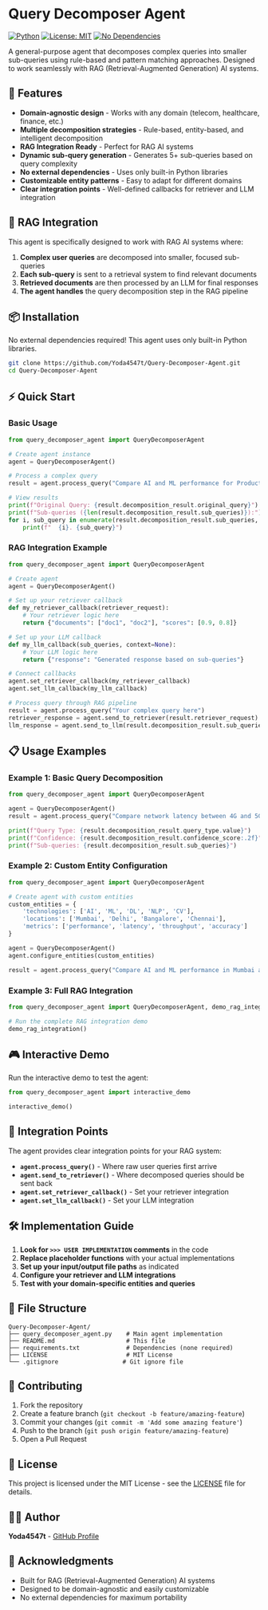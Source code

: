 # Query Decomposer Agent

[![Python](https://img.shields.io/badge/Python-3.7+-blue.svg)](https://python.org)
[![License: MIT](https://img.shields.io/badge/License-MIT-yellow.svg)](https://opensource.org/licenses/MIT)
[![No Dependencies](https://img.shields.io/badge/Dependencies-None-green.svg)](https://github.com/Yoda4547t/Query-Decomposer-Agent)

A general-purpose agent that decomposes complex queries into smaller sub-queries using rule-based and pattern matching approaches. Designed to work seamlessly with RAG (Retrieval-Augmented Generation) AI systems.

## 🚀 Features

- **Domain-agnostic design** - Works with any domain (telecom, healthcare, finance, etc.)
- **Multiple decomposition strategies** - Rule-based, entity-based, and intelligent decomposition
- **RAG Integration Ready** - Perfect for RAG AI systems
- **Dynamic sub-query generation** - Generates 5+ sub-queries based on query complexity
- **No external dependencies** - Uses only built-in Python libraries
- **Customizable entity patterns** - Easy to adapt for different domains
- **Clear integration points** - Well-defined callbacks for retriever and LLM integration

## 🔧 RAG Integration

This agent is specifically designed to work with RAG AI systems where:

1. **Complex user queries** are decomposed into smaller, focused sub-queries
2. **Each sub-query** is sent to a retrieval system to find relevant documents
3. **Retrieved documents** are then processed by an LLM for final responses
4. **The agent handles** the query decomposition step in the RAG pipeline

## 📦 Installation

No external dependencies required! This agent uses only built-in Python libraries.

```bash
git clone https://github.com/Yoda4547t/Query-Decomposer-Agent.git
cd Query-Decomposer-Agent
```

## ⚡ Quick Start

### Basic Usage

```python
from query_decomposer_agent import QueryDecomposerAgent

# Create agent instance
agent = QueryDecomposerAgent()

# Process a complex query
result = agent.process_query("Compare AI and ML performance for ProductA and ProductB in last 6 months")

# View results
print(f"Original Query: {result.decomposition_result.original_query}")
print(f"Sub-queries ({len(result.decomposition_result.sub_queries)}):")
for i, sub_query in enumerate(result.decomposition_result.sub_queries, 1):
    print(f"  {i}. {sub_query}")
```

### RAG Integration Example

```python
from query_decomposer_agent import QueryDecomposerAgent

# Create agent
agent = QueryDecomposerAgent()

# Set up your retriever callback
def my_retriever_callback(retriever_request):
    # Your retriever logic here
    return {"documents": ["doc1", "doc2"], "scores": [0.9, 0.8]}

# Set up your LLM callback
def my_llm_callback(sub_queries, context=None):
    # Your LLM logic here
    return {"response": "Generated response based on sub-queries"}

# Connect callbacks
agent.set_retriever_callback(my_retriever_callback)
agent.set_llm_callback(my_llm_callback)

# Process query through RAG pipeline
result = agent.process_query("Your complex query here")
retriever_response = agent.send_to_retriever(result.retriever_request)
llm_response = agent.send_to_llm(result.decomposition_result.sub_queries)
```

## 📋 Usage Examples

### Example 1: Basic Query Decomposition

```python
from query_decomposer_agent import QueryDecomposerAgent

agent = QueryDecomposerAgent()
result = agent.process_query("Compare network latency between 4G and 5G in Bangalore for last 3 months")

print(f"Query Type: {result.decomposition_result.query_type.value}")
print(f"Confidence: {result.decomposition_result.confidence_score:.2f}")
print(f"Sub-queries: {result.decomposition_result.sub_queries}")
```

### Example 2: Custom Entity Configuration

```python
from query_decomposer_agent import QueryDecomposerAgent

# Create agent with custom entities
custom_entities = {
    'technologies': ['AI', 'ML', 'DL', 'NLP', 'CV'],
    'locations': ['Mumbai', 'Delhi', 'Bangalore', 'Chennai'],
    'metrics': ['performance', 'latency', 'throughput', 'accuracy']
}

agent = QueryDecomposerAgent()
agent.configure_entities(custom_entities)

result = agent.process_query("Compare AI and ML performance in Mumbai and Delhi")
```

### Example 3: Full RAG Integration

```python
from query_decomposer_agent import QueryDecomposerAgent, demo_rag_integration

# Run the complete RAG integration demo
demo_rag_integration()
```

## 🎮 Interactive Demo

Run the interactive demo to test the agent:

```python
from query_decomposer_agent import interactive_demo

interactive_demo()
```

## 🔗 Integration Points

The agent provides clear integration points for your RAG system:

- **`agent.process_query()`** - Where raw user queries first arrive
- **`agent.send_to_retriever()`** - Where decomposed queries should be sent back
- **`agent.set_retriever_callback()`** - Set your retriever integration
- **`agent.set_llm_callback()`** - Set your LLM integration

## 🛠️ Implementation Guide

1. **Look for `>>> USER IMPLEMENTATION` comments** in the code
2. **Replace placeholder functions** with your actual implementations
3. **Set up your input/output file paths** as indicated
4. **Configure your retriever and LLM integrations**
5. **Test with your domain-specific entities and queries**

## 📁 File Structure

```
Query-Decomposer-Agent/
├── query_decomposer_agent.py    # Main agent implementation
├── README.md                    # This file
├── requirements.txt             # Dependencies (none required)
├── LICENSE                      # MIT License
└── .gitignore                  # Git ignore file
```

## 🤝 Contributing

1. Fork the repository
2. Create a feature branch (`git checkout -b feature/amazing-feature`)
3. Commit your changes (`git commit -m 'Add some amazing feature'`)
4. Push to the branch (`git push origin feature/amazing-feature`)
5. Open a Pull Request

## 📄 License

This project is licensed under the MIT License - see the [LICENSE](LICENSE) file for details.

## 👨‍💻 Author

**Yoda4547t** - [GitHub Profile](https://github.com/Yoda4547t)

## 🙏 Acknowledgments

- Built for RAG (Retrieval-Augmented Generation) AI systems
- Designed to be domain-agnostic and easily customizable
- No external dependencies for maximum portability